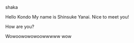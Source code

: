 shaka

Hello Kondo
My name is Shinsuke Yanai.
Nice to meet you!

How are you?

Wowoowowowoowwwww
wow
